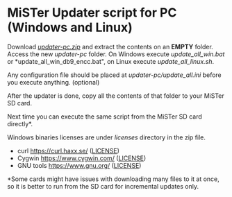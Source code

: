 # MiSTer Updater script for PC (Windows and Linux)
Download [*updater-pc.zip*](https://github.com/theypsilon/Update_All_MiSTer/blob/master/updater-pc/updater-pc.zip?raw=true) and extract the contents on an **EMPTY** folder. Access the new *updater-pc* folder. On Windows execute *update_all_win.bat* or *update_all_win_db9_encc.bat", on Linux execute *update_all_linux.sh*.

Any configuration file should be placed at *updater-pc/update_all.ini* before you execute anything. (optional)

After the updater is done, copy all the contents of that folder to your MiSTer SD card.

Next time you can execute the same script from the MiSTer SD card directly*.

Windows binaries licenses are under *licenses* directory in the zip file.
- curl https://curl.haxx.se/ ([LICENSE](https://github.com/curl/curl/blob/master/COPYING))
- Cygwin https://www.cygwin.com/ ([LICENSE](https://cygwin.com/COPYING.LIB))
- GNU tools https://www.gnu.org/ ([LICENSE](https://cygwin.com/COPYING))


*Some cards might have issues with downloading many files to it at once, so it is better to run from the SD card for incremental updates only.